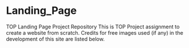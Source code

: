 # Landing_Page
TOP Landing Page Project Repository
This is TOP Project assignment to create a website from scratch.  Credits for free images used (if any) in the development of this site are listed below.

